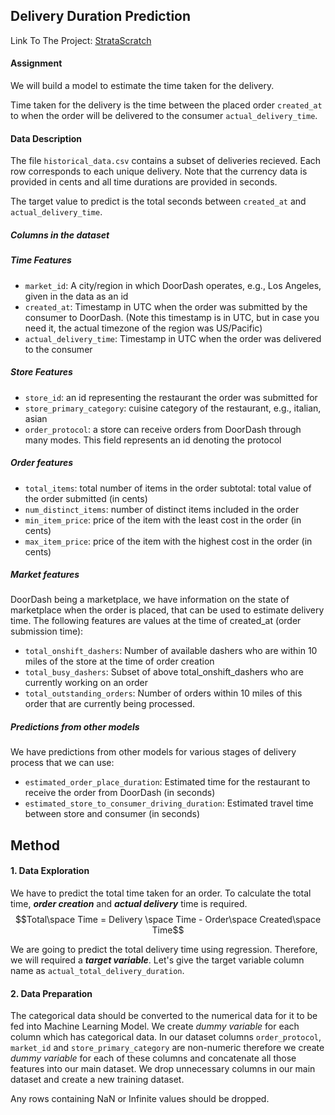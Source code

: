 ## Delivery Duration Prediction
Link To The Project: [StrataScratch](https://platform.stratascratch.com/data-projects/delivery-duration-prediction)

#### Assignment
We will build a model to estimate the time taken for the delivery. 

Time taken for the delivery is the time between the placed order `created_at` to when the order will be delivered to the consumer `actual_delivery_time`.

#### Data Description
The file `historical_data.csv` contains a subset of deliveries recieved. Each row corresponds to each unique delivery. Note that the currency data is provided in cents and all time durations are provided in seconds.

The target value to predict is the total seconds between `created_at` and `actual_delivery_time`. 

##### Columns in the dataset
##### Time Features
- `market_id`: A city/region in which DoorDash operates, e.g., Los Angeles, given in the data as an id
- `created_at`: Timestamp in UTC when the order was submitted by the consumer to DoorDash. (Note this timestamp is in UTC, but in case you need it, the actual timezone of the region was US/Pacific)
- `actual_delivery_time`: Timestamp in UTC when the order was delivered to the consumer

##### Store Features
- `store_id`: an id representing the restaurant the order was submitted for
- `store_primary_category`: cuisine category of the restaurant, e.g., italian, asian
- `order_protocol`: a store can receive orders from DoorDash through many modes. This field represents an id denoting the protocol

##### Order features

- `total_items`: total number of items in the order
subtotal: total value of the order submitted (in cents)
- `num_distinct_items`: number of distinct items included in the order
- `min_item_price`: price of the item with the least cost in the order (in cents)
- `max_item_price`: price of the item with the highest cost in the order (in cents)

##### Market features

DoorDash being a marketplace, we have information on the state of marketplace when the order is placed, that can be used to estimate delivery time. The following features are values at the time of created_at (order submission time):

- `total_onshift_dashers`: Number of available dashers who are within 10 miles of the store at the time of order creation
- `total_busy_dashers`: Subset of above total_onshift_dashers who are currently working on an order
- `total_outstanding_orders`: Number of orders within 10 miles of this order that are currently being processed.

##### Predictions from other models

We have predictions from other models for various stages of delivery process that we can use:

- `estimated_order_place_duration`: Estimated time for the restaurant to receive the order from DoorDash (in seconds)
- `estimated_store_to_consumer_driving_duration`: Estimated travel time between store and consumer (in seconds)

## Method
#### 1. Data Exploration
We have to predict the total time taken for an order. To calculate the total time,  ***order creation*** and ***actual delivery*** time is required. 
$$Total\space Time = Delivery \space Time - Order\space Created\space Time$$

We are going to predict the total delivery time using regression. Therefore, we will required a ***target variable***. Let's give the target variable column name as `actual_total_delivery_duration`. 

#### 2. Data Preparation
The categorical data should be converted to the numerical data for it to be fed into Machine Learning Model. We create *dummy variable* for each column which has categorical data. In our dataset columns `order_protocol`, `market_id` and `store_primary_category` are non-numeric therefore we create *dummy variable* for each of these columns and concatenate all those features into our main dataset. We drop unnecessary columns in our main dataset and create a new training dataset. 

Any rows containing NaN or Infinite values should be dropped.
